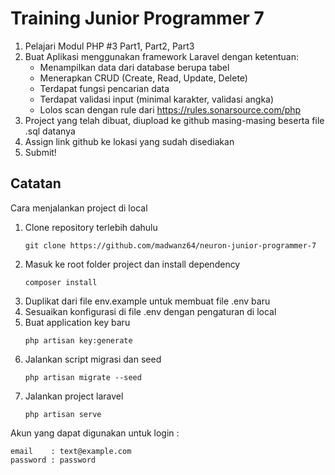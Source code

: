 # Training Junior Programmer 7

1. Pelajari Modul PHP #3 Part1, Part2, Part3
2. Buat Aplikasi menggunakan framework Laravel dengan ketentuan:
   - Menampilkan data dari database berupa tabel
   - Menerapkan CRUD (Create, Read, Update, Delete)
   - Terdapat fungsi pencarian data
   - Terdapat validasi input (minimal karakter, validasi angka)
   - Lolos scan dengan rule dari https://rules.sonarsource.com/php
3. Project yang telah dibuat, diupload ke github masing-masing beserta file .sql datanya
4. Assign link github ke lokasi yang sudah disediakan
5. Submit!

## Catatan

Cara menjalankan project di local

1. Clone repository terlebih dahulu
   ```
   git clone https://github.com/madwanz64/neuron-junior-programmer-7
   ```
2. Masuk ke root folder project dan install dependency
   ```
   composer install
   ```
3. Duplikat dari file env.example untuk membuat file .env baru
4. Sesuaikan konfigurasi di file .env dengan pengaturan di local
5. Buat application key baru
   ```
   php artisan key:generate
   ```
6. Jalankan script migrasi dan seed 
   ```
   php artisan migrate --seed
   ```
7. Jalankan project laravel
   ```
   php artisan serve
   ```

Akun yang dapat digunakan untuk login : 
```
email    : text@example.com 
password : password 
```
